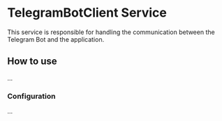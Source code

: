 # TelegramBotClient Service
This service is responsible for handling the communication between the Telegram Bot and the application.

## How to use
...

### Configuration
...